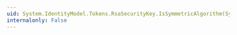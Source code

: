 ```yaml
---
uid: System.IdentityModel.Tokens.RsaSecurityKey.IsSymmetricAlgorithm(System.String)
internalonly: False
---
```

